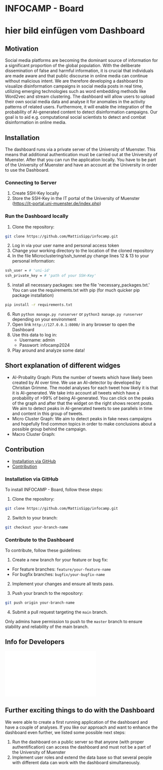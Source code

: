# INFOCAMP - Board

# hier bild einfügen vom Dashboard


## Motivation
Social media platforms are becoming the dominant source of information for a significant proportion of the global population. With the deliberate dissemination of false and harmful information, it is crucial that individuals are made aware and that public discourse in online media can continue without malicious intent. We are therefore developing a dashboard to visualize disinformation campaigns in social media posts in real time, utilizing emerging technologies such as word embedding methods like Word2vec and stream clustering. The dashboard will allow users to upload their own social media data and analyse it for anomalies in the activity patterns of related users. Furthermore, it will enable the integration of the probability of AI-generated content to detect disinformation campaigns. Our goal is to aid e.g. computational social scientists to detect and combat disinformation in online media.

## Installation
The dashboard runs via a private server of the University of Muenster. This means that additional authentication must be carried out at the University of Muenster. After that you can run the application locally.
You have to be part of the University of Muenster and have an account at the University in order to use the Dashboard.

### Connecting to Server
1. Create SSH-Key locally
2. Store the SSH-Key in the IT portal of the University of Muenster (https://it-portal.uni-muenster.de/index.php)

### Run the Dashboard locally
1. Clone the repository:
```bash
git clone https://github.com/MattisSipp/infocamp.git
```
2. Log in via your user name and personal access token
3. Change your working directory to the location of the cloned repository
4. In the file Microclustering/ssh_tunnel.py change lines 12 & 13 to your personal information:
```bash
ssh_user = # 'uni-id'
ssh_private_key = # 'path of your SSH-Key'
```
5. install all necessary packages: see the file 'necessary_packages.txt.'
You can use the requirements.txt with pip (for much quicker pip package installation)
```bash
pip install -r requirements.txt
```
6. Run ```python manage.py runserver``` or ```python3 manage.py runserver``` depending on your environment
7. Open link ```http://127.0.0.1:8000/``` in any browser to open the Dashboard
8. Use this data to log in:
   - Username: admin
   - Passwort: infocamp2024
9. Play around and analyze some data!

## Short explanation of different widges
- AI-Probality Graph: Plots the number of tweets which have likely been created by AI over time. We use an AI-detector by developed by Christian Grimme. The model analyses for each tweet how likely it is that it is AI-generated. We take into account all tweets which have a probability of >99% of being AI-generated. You can click on the peaks of the graph and after that the widget on the right shows recent posts. We aim to detect peaks in AI-generated tweets to see parallels in time and content in this group of tweets.
- Micro Cluster Graph: We aim to detect peaks in fake news campaigns and hopefully find common topics in order to make conclusions about a possible group behind the campaign.
- Macro Cluster Graph: 

## Contribution

- [Installation via GitHub](#Installation-via-GitHub)
- [Contribution](#Contribution)

### Installation via GitHub

To install INFOCAMP - Board, follow these steps:

1. Clone the repository:
```bash
git clone https://github.com/MattisSipp/infocamp.git
```
2. Switch to your branch:
```bash
git checkout your-branch-name
```

### Contribute to the Dashboard

To contribute, follow these guidelines:

1. Create a new branch for your feature or bug fix:
- For feature branches: `feature/your-feature-name`
- For bugfix branches: `bugfix/your-bugfix-name`

2. Implement your changes and ensure all tests pass.

3. Push your branch to the repository:
```bash
git push origin your-branch-name
```
4. Submit a pull request targeting the `main` branch.

Only admins have permission to push to the `master` branch to ensure stability and reliability of the main branch.

## Info for Developers 
![INFOCAMP - Board](Readme/Micro-Clustering_Sequenzdiagramm.pdf)

## Further exciting things to do with the Dashboard
We were able to create a first running application of the dashboard and have a couple of analyses. If you like our approach and want to enhance the dashboard even further, we listed some possible next steps:
1. Run the dashboard on a public server so that anyone (with proper authentification) can access the dashboard and must not be a part of the University of Muenster
2. Implement user roles and extend the data base so that several people with different data can work with the dashboard simultaneously. 


